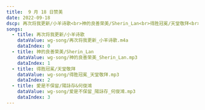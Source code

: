 ```yaml
---
title:  9 月 18 日赞美
date: 2022-09-18
dscp: 再次将我更新/小羊诗歌<br>神的良善荣美/Sherin_Lan<br>得胜冠冕/天堂敬拜<br>愛是不保留/陽詠存&何俊鴻
songs:
  - title: 再次将我更新/小羊诗歌
    dataValue: wg-song/再次将我更新_小羊诗歌.m4a
    dataIndex: 0
  - title: 神的良善荣美/Sherin_Lan
    dataValue: wg-song/神的良善荣美_Sherin_Lan.mp3
    dataIndex: 1
  - title: 得胜冠冕/天堂敬拜
    dataValue: wg-song/得胜冠冕_天堂敬拜.mp3
    dataIndex: 2
  - title: 愛是不保留/陽詠存&何俊鴻
    dataValue: wg-song/爱是不保留_陽詠存_何俊鴻.mp3
    dataIndex: 3
---
```




